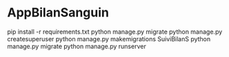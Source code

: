 # AppBilanSanguin
pip install -r requirements.txt
python manage.py migrate
python manage.py createsuperuser
python manage.py makemigrations SuiviBilanS
python manage.py migrate
python manage.py runserver
